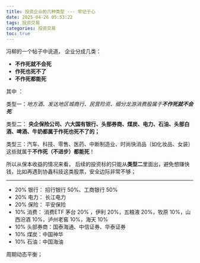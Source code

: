 ```yaml
---
title: 投资企业的几种类型 --- 牢记于心
date: 2025-04-26 05:53:22
tags: 投资交易
categories: 投资交易
toc: true
---
```

冯柳的一个帖子中说道， 企业分成几类：

*  **不作死就不会死**
*  **作死也死不了**
*  **不作死都能死**

其中 ：

类型一：*地方酒、发达地区城商行、民营险资、细分龙游消费股属于**不作死就不会死***

类型二： **央企保险公司、六大国有银行、头部券商、煤炭、电力、石油、头部白酒、啤酒、牛奶都属于作死也死不了的；**

类型三：汽车、科技、零售、医药、中断制造业、时尚快消品（如化妆品、女装）这些就属于**不作死（不进步）都能死**！


所以从保本收益的情况来看， 后续的投资标的只能从**类型二**里面出，避免想赚快钱，比如再遇到协鑫科技这类股票，安全边际非常不够；

---

* 20% 银行： 招行银行 50%、工商银行 50%
* 20% 电力： 长江电力
* 20% 保险： 平安保险
* 10% 消费： 消费ETF  茅台 20% ，伊利 20%，五粮液 20%，牧原 10%，山西汾酒 10%，泸州老窖 10%，海天 10%
* 10% 头部券商：国泰海通、中信证券、华泰证券
* 10% 煤炭：中国神华
* 10% 石油：中国海油

周期动态平衡；

